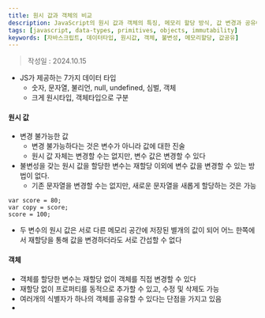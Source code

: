 ```yaml
---
title: 원시 값과 객체의 비교
description: JavaScript의 원시 값과 객체의 특징, 메모리 할당 방식, 값 변경과 공유에 대한 설명
tags: [javascript, data-types, primitives, objects, immutability]
keywords: [자바스크립트, 데이터타입, 원시값, 객체, 불변성, 메모리할당, 값공유]
---
```


>작성일 : 2024.10.15

- JS가 제공하는 7가지 데이터 타입
	- 숫자, 문자열, 불리언, null, undefined, 심벌, 객체
	- 크게 원시타입, 객체타입으로 구분

#### 원시 값
- 변경 불가능한 값
	- 변경 불가능하다는 것은 변수가 아니라 값에 대한 진술
	- 원시 값 자체는 변경할 수는 없지만, 변수 값은 변경할 수 있다
- 불변성을 갖는 원시 값을 할당한 변수는 재할당 이외에 변수 값을 변경할 수 있는 방법이 없다.
	- 기존 문자열을 변경할 수는 없지만, 새로운 문자열을 새롭게 할당하는 것은 가능

```JS
var score = 80;
var copy = score;
score = 100;
```
- 두 변수의 원시 값은 서로 다른 메모리 공간에 저장된 별개의 값이 되어 어느 한쪽에서 재할당을 통해 값을 변경하더라도 서로 간섭할 수 없다

#### 객체
- 객체를 할당한 변수는 재할당 없이 객체를 직접 변경할 수 있다
- 재할당 없이 프로퍼티를 동적으로 추가할 수 있고, 수정 및 삭제도 가능
- 여러개의 식별자가 하나의 객체를 공유할 수 있다는 단점을 가지고 있음
- 
